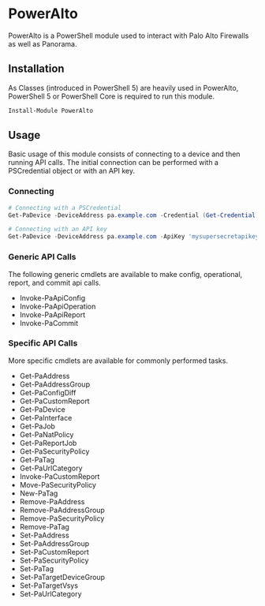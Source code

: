 # PowerAlto

PowerAlto is a PowerShell module used to interact with Palo Alto Firewalls as well as Panorama.

## Installation

As Classes (introduced in PowerShell 5) are heavily used in PowerAlto, PowerShell 5 or PowerShell Core is required to run this module.

```powershell
Install-Module PowerAlto
```

## Usage

Basic usage of this module consists of connecting to a device and then running API calls. The initial connection can be performed with a PSCredential object or with an API key.

### Connecting

```powershell
# Connecting with a PSCredential
Get-PaDevice -DeviceAddress pa.example.com -Credential (Get-Credential)

# Connecting with an API key
Get-PaDevice -DeviceAddress pa.example.com -ApiKey 'mysupersecretapikey'
```

### Generic API Calls

The following generic cmdlets are available to make config, operational, report, and commit api calls.

* Invoke-PaApiConfig
* Invoke-PaApiOperation
* Invoke-PaApiReport
* Invoke-PaCommit

### Specific API Calls

More specific cmdlets are available for commonly performed tasks.

* Get-PaAddress
* Get-PaAddressGroup
* Get-PaConfigDiff
* Get-PaCustomReport
* Get-PaDevice
* Get-PaInterface
* Get-PaJob
* Get-PaNatPolicy
* Get-PaReportJob
* Get-PaSecurityPolicy
* Get-PaTag
* Get-PaUrlCategory
* Invoke-PaCustomReport
* Move-PaSecurityPolicy
* New-PaTag
* Remove-PaAddress
* Remove-PaAddressGroup
* Remove-PaSecurityPolicy
* Remove-PaTag
* Set-PaAddress
* Set-PaAddressGroup
* Set-PaCustomReport
* Set-PaSecurityPolicy
* Set-PaTag
* Set-PaTargetDeviceGroup
* Set-PaTargetVsys
* Set-PaUrlCategory
